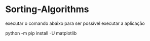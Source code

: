 # Sorting-Algorithms
executar o comando abaixo para ser possível executar a aplicação

python -m pip install -U matplotlib
